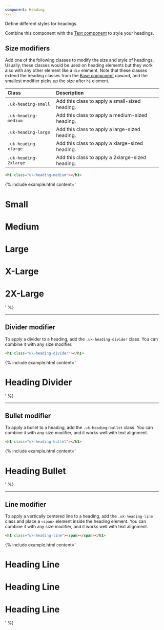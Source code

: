 ```yaml
---
component: Heading
---
```

<p class="uk-text-lead">Define different styles for headings.</p>

Combine this component with the [Text component](text.md) to style your headings.

## Size modifiers

Add one of the following classes to modify the size and style of headings. Usually, these classes would be used on heading elements but they work also with any other element like a `div` element. Note that these classes extend the heading classes from the [Base component](base.md#headings) upward, and the smallest modifier picks up the size after `h1` element.

| Class                 | Description                                      |
| :-------------------- | :----------------------------------------------- |
| `.uk-heading-small`   | Add this class to apply a small-sized heading.   |
| `.uk-heading-medium`  | Add this class to apply a medium-sized heading.  |
| `.uk-heading-large`   | Add this class to apply a large-sized heading.   |
| `.uk-heading-xlarge`  | Add this class to apply a xlarge-sized heading.  |
| `.uk-heading-2xlarge` | Add this class to apply a 2xlarge-sized heading. |

```html
<h1 class="uk-heading-medium"></h1>
```

{% include example.html content='
<h1 class="uk-heading-small">Small</h1>
<h1 class="uk-heading-medium">Medium</h1>
<h1 class="uk-heading-large">Large</h1>
<h1 class="uk-heading-xlarge">X-Large</h1>
<h1 class="uk-heading-2xlarge">2X-Large</h1>
' %}

***

## Divider modifier

To apply a divider to a heading, add the `.uk-heading-divider` class. You can combine it with any size modifier.

```html
<h1 class="uk-heading-divider"></h1>
```

{% include example.html content='
<h1 class="uk-heading-divider">Heading Divider</h1>
' %}

***

## Bullet modifier

To apply a bullet to a heading, add the `.uk-heading-bullet` class. You can combine it with any size modifier, and it works well with text alignment.

```html
<h1 class="uk-heading-bullet"></h1>
```

{% include example.html content='
<h1 class="uk-heading-bullet">Heading Bullet</h1>
' %}

***

## Line modifier

To apply a vertically centered line to a heading, add the `.uk-heading-line` class and place a `<span>` element inside the heading element. You can combine it with any size modifier, and it works well with text alignment.

```html
<h1 class="uk-heading-line"><span></span></h1>
```

{% include example.html content='
<h1 class="uk-heading-line"><span>Heading Line</span></h1>

<h1 class="uk-heading-line uk-text-center"><span>Heading Line</span></h1>

<h1 class="uk-heading-line uk-text-right"><span>Heading Line</span></h1>
' %}
